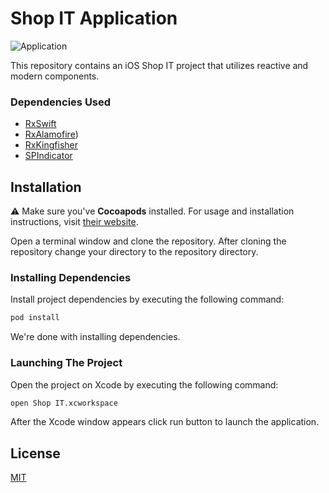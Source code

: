 # Shop IT Application

![Application](https://github.com/3xcellency/Shop-IT/raw/Shop-IT/ozan.gif)

This repository contains an iOS Shop IT project that utilizes reactive and modern components.

### Dependencies Used

* [RxSwift](https://github.com/ReactiveX/RxSwift)
* [RxAlamofire](https://github.com/RxSwiftCommunity/RxAlamofire))
* [RxKingfisher](https://github.com/RxSwiftCommunity/RxKingfisher)
* [SPIndicator](https://github.com/ivanvorobei/SPIndicator)


## Installation

⚠️ Make sure you've **Cocoapods** installed. For usage and installation instructions, visit [their website](https://cocoapods.org/).

Open a terminal window and clone the repository. After cloning the repository change your directory to the repository directory.

### Installing Dependencies

Install project dependencies by executing the following command:

```bash
pod install
```

We're done with installing dependencies.

### Launching The Project

Open the project on Xcode by executing the following command:

```bash
open Shop IT.xcworkspace
```

After the Xcode window appears click run button to launch the application.

## License

[MIT](LICENSE)
